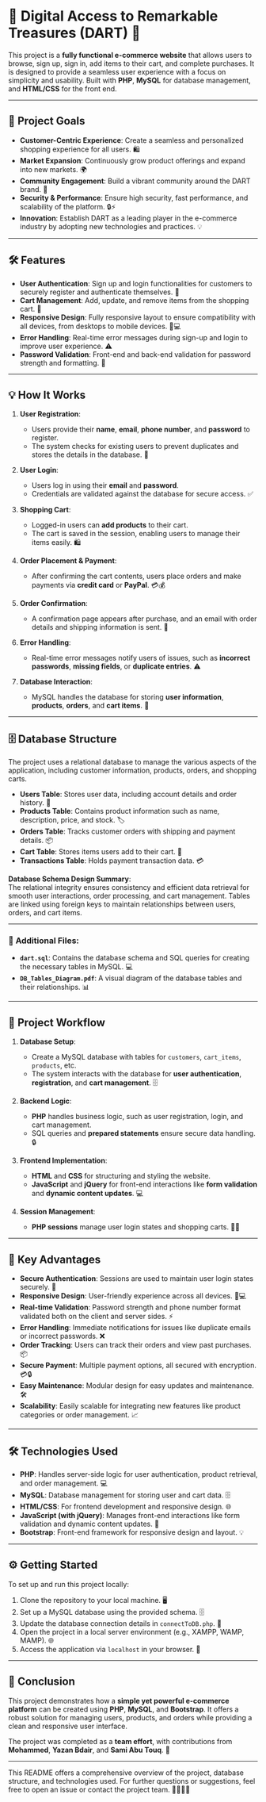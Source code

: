 # 🌟 **Digital Access to Remarkable Treasures (DART)** 🌟

This project is a **fully functional e-commerce website** that allows users to browse, sign up, sign in, add items to their cart, and complete purchases. It is designed to provide a seamless user experience with a focus on simplicity and usability. Built with **PHP**, **MySQL** for database management, and **HTML/CSS** for the front end.

---

## 🎯 **Project Goals**

- **Customer-Centric Experience**: Create a seamless and personalized shopping experience for all users. 🛍️
- **Market Expansion**: Continuously grow product offerings and expand into new markets. 🌍
- **Community Engagement**: Build a vibrant community around the DART brand. 🤝
- **Security & Performance**: Ensure high security, fast performance, and scalability of the platform. 🔒⚡
- **Innovation**: Establish DART as a leading player in the e-commerce industry by adopting new technologies and practices. 💡

---

## 🛠️ **Features**

- **User Authentication**: Sign up and login functionalities for customers to securely register and authenticate themselves. 🔐
- **Cart Management**: Add, update, and remove items from the shopping cart. 🛒
- **Responsive Design**: Fully responsive layout to ensure compatibility with all devices, from desktops to mobile devices. 📱💻
- **Error Handling**: Real-time error messages during sign-up and login to improve user experience. ⚠️
- **Password Validation**: Front-end and back-end validation for password strength and formatting. 🔑

---

## 💡 **How It Works**

1. **User Registration**:  
   - Users provide their **name**, **email**, **phone number**, and **password** to register.  
   - The system checks for existing users to prevent duplicates and stores the details in the database. 📂
   
2. **User Login**:  
   - Users log in using their **email** and **password**.  
   - Credentials are validated against the database for secure access. ✅

3. **Shopping Cart**:  
   - Logged-in users can **add products** to their cart.  
   - The cart is saved in the session, enabling users to manage their items easily. 🛍️

4. **Order Placement & Payment**:  
   - After confirming the cart contents, users place orders and make payments via **credit card** or **PayPal**. 💳💰

5. **Order Confirmation**:  
   - A confirmation page appears after purchase, and an email with order details and shipping information is sent. 📧

6. **Error Handling**:  
   - Real-time error messages notify users of issues, such as **incorrect passwords**, **missing fields**, or **duplicate entries**. ⚠️

7. **Database Interaction**:  
   - MySQL handles the database for storing **user information**, **products**, **orders**, and **cart items**. 🔄

---

## 🗄️ **Database Structure**

The project uses a relational database to manage the various aspects of the application, including customer information, products, orders, and shopping carts.

- **Users Table**: Stores user data, including account details and order history. 👤
- **Products Table**: Contains product information such as name, description, price, and stock. 🏷️
- **Orders Table**: Tracks customer orders with shipping and payment details. 📦
- **Cart Table**: Stores items users add to their cart. 🛒
- **Transactions Table**: Holds payment transaction data. 💳

**Database Schema Design Summary**:  
The relational integrity ensures consistency and efficient data retrieval for smooth user interactions, order processing, and cart management. Tables are linked using foreign keys to maintain relationships between users, orders, and cart items.

---

### 📂 **Additional Files:**
- **`dart.sql`**: Contains the database schema and SQL queries for creating the necessary tables in MySQL. 💻
- **`DB_Tables_Diagram.pdf`**: A visual diagram of the database tables and their relationships. 📊

---

## 🔄 **Project Workflow**

1. **Database Setup**:  
   - Create a MySQL database with tables for `customers`, `cart_items`, `products`, etc.  
   - The system interacts with the database for **user authentication**, **registration**, and **cart management**. 🗄️

2. **Backend Logic**:  
   - **PHP** handles business logic, such as user registration, login, and cart management.  
   - SQL queries and **prepared statements** ensure secure data handling. 🔒

3. **Frontend Implementation**:  
   - **HTML** and **CSS** for structuring and styling the website.  
   - **JavaScript** and **jQuery** for front-end interactions like **form validation** and **dynamic content updates**. 💻

4. **Session Management**:  
   - **PHP sessions** manage user login states and shopping carts. 👤🛒

---

## 🔑 **Key Advantages**

- **Secure Authentication**: Sessions are used to maintain user login states securely. 🔐
- **Responsive Design**: User-friendly experience across all devices. 📱💻
- **Real-time Validation**: Password strength and phone number format validated both on the client and server sides. ⚡
- **Error Handling**: Immediate notifications for issues like duplicate emails or incorrect passwords. ❌
- **Order Tracking**: Users can track their orders and view past purchases. 📦
- **Secure Payment**: Multiple payment options, all secured with encryption. 💳🔒
- **Easy Maintenance**: Modular design for easy updates and maintenance. 🛠️
- **Scalability**: Easily scalable for integrating new features like product categories or order management. 📈

---

## 🛠️ **Technologies Used**

- **PHP**: Handles server-side logic for user authentication, product retrieval, and order management. 💻
- **MySQL**: Database management for storing user and cart data. 🗄️
- **HTML/CSS**: For frontend development and responsive design. 🌐
- **JavaScript (with jQuery)**: Manages front-end interactions like form validation and dynamic content updates. 📜
- **Bootstrap**: Front-end framework for responsive design and layout. 💡

---

## ⚙️ **Getting Started**

To set up and run this project locally:

1. Clone the repository to your local machine. 🖥️
2. Set up a MySQL database using the provided schema. 🗄️
3. Update the database connection details in `connectToDB.php`. 🔧
4. Open the project in a local server environment (e.g., XAMPP, WAMP, MAMP). 🌐
5. Access the application via `localhost` in your browser. 🌟

---

## 🏁 **Conclusion**

This project demonstrates how a **simple yet powerful e-commerce platform** can be created using **PHP**, **MySQL**, and **Bootstrap**. It offers a robust solution for managing users, products, and orders while providing a clean and responsive user interface.  

The project was completed as a **team effort**, with contributions from **Mohammed**, **Yazan Bdair**, and **Sami Abu Touq**. 🙌

---

This README offers a comprehensive overview of the project, database structure, and technologies used. For further questions or suggestions, feel free to open an issue or contact the project team. 👩‍💻👨‍💻
